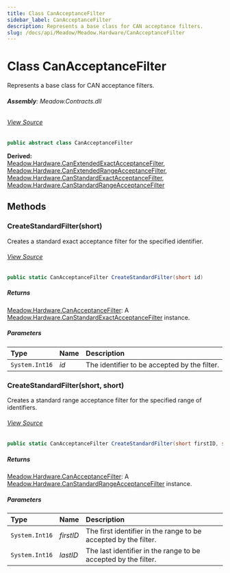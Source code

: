 ```yaml
---
title: Class CanAcceptanceFilter
sidebar_label: CanAcceptanceFilter
description: Represents a base class for CAN acceptance filters.
slug: /docs/api/Meadow/Meadow.Hardware/CanAcceptanceFilter
---
```

# Class CanAcceptanceFilter
Represents a base class for CAN acceptance filters.

###### **Assembly**: Meadow.Contracts.dll
###### [View Source](https://github.com/WildernessLabs/Meadow.Contracts.git/blob/develop/Source/Meadow.Contracts/Hardware/Contracts/PortsAndBuses/CAN/CanAcceptanceFilter.cs#L6)
```csharp title="Declaration"
public abstract class CanAcceptanceFilter
```
**Derived:**  
[Meadow.Hardware.CanExtendedExactAcceptanceFilter](../Meadow.Hardware/CanExtendedExactAcceptanceFilter), [Meadow.Hardware.CanExtendedRangeAcceptanceFilter](../Meadow.Hardware/CanExtendedRangeAcceptanceFilter), [Meadow.Hardware.CanStandardExactAcceptanceFilter](../Meadow.Hardware/CanStandardExactAcceptanceFilter), [Meadow.Hardware.CanStandardRangeAcceptanceFilter](../Meadow.Hardware/CanStandardRangeAcceptanceFilter)

## Methods
### CreateStandardFilter(short)
Creates a standard exact acceptance filter for the specified identifier.
###### [View Source](https://github.com/WildernessLabs/Meadow.Contracts.git/blob/develop/Source/Meadow.Contracts/Hardware/Contracts/PortsAndBuses/CAN/CanAcceptanceFilter.cs#L13)
```csharp title="Declaration"
public static CanAcceptanceFilter CreateStandardFilter(short id)
```

##### Returns

[Meadow.Hardware.CanAcceptanceFilter](../Meadow.Hardware/CanAcceptanceFilter): A [Meadow.Hardware.CanStandardExactAcceptanceFilter](../Meadow.Hardware/CanStandardExactAcceptanceFilter) instance.
##### Parameters

| Type | Name | Description |
|:--- |:--- |:--- |
| `System.Int16` | *id* | The identifier to be accepted by the filter. |

### CreateStandardFilter(short, short)
Creates a standard range acceptance filter for the specified range of identifiers.
###### [View Source](https://github.com/WildernessLabs/Meadow.Contracts.git/blob/develop/Source/Meadow.Contracts/Hardware/Contracts/PortsAndBuses/CAN/CanAcceptanceFilter.cs#L24)
```csharp title="Declaration"
public static CanAcceptanceFilter CreateStandardFilter(short firstID, short lastID)
```

##### Returns

[Meadow.Hardware.CanAcceptanceFilter](../Meadow.Hardware/CanAcceptanceFilter): A [Meadow.Hardware.CanStandardRangeAcceptanceFilter](../Meadow.Hardware/CanStandardRangeAcceptanceFilter) instance.
##### Parameters

| Type | Name | Description |
|:--- |:--- |:--- |
| `System.Int16` | *firstID* | The first identifier in the range to be accepted by the filter. |
| `System.Int16` | *lastID* | The last identifier in the range to be accepted by the filter. |

